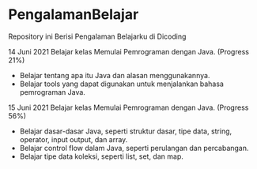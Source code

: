# PengalamanBelajar
Repository ini Berisi Pengalaman Belajarku di Dicoding

14 Juni 2021 
Belajar kelas Memulai Pemrograman dengan Java. (Progress 21%)
  * Belajar tentang apa itu Java dan alasan menggunakannya.
  * Belajar tools yang dapat digunakan untuk menjalankan bahasa pemrograman Java.

15 Juni 2021 
Belajar kelas Memulai Pemrograman dengan Java. (Progress 56%)
  * Belajar dasar-dasar Java, seperti struktur dasar, tipe data, string, operator, input output, dan array.
  * Belajar control flow dalam Java, seperti perulangan dan percabangan.
  * Belajar tipe data koleksi, seperti list, set, dan map.
